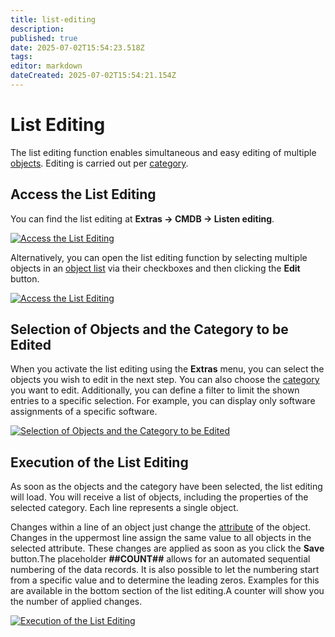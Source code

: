 ```yaml
---
title: list-editing
description: 
published: true
date: 2025-07-02T15:54:23.518Z
tags: 
editor: markdown
dateCreated: 2025-07-02T15:54:21.154Z
---
```


# List Editing

The list editing function enables simultaneous and easy editing of multiple [objects](../glossary.md). Editing is carried out per [category](../glossary.md).

Access the List Editing
-----------------------

You can find the list editing at **Extras → CMDB → Listen editing**.

[![Access the List Editing](../assets/images/en/efficient-documentation/list-editing/1-le.png)](../assets/images/en/efficient-documentation/list-editing/1-le.png)

Alternatively, you can open the list editing function by selecting multiple objects in an [object list](../basics/object-list/index.md) via their checkboxes and then clicking the **Edit** button.

[![Access the List Editing](../assets/images/en/efficient-documentation/list-editing/2-le.gif)](../assets/images/en/efficient-documentation/list-editing/2-le.gif)

Selection of Objects and the Category to be Edited
--------------------------------------------------

When you activate the list editing using the **Extras**  menu, you can select the objects you wish to edit in the next step. You can also choose the [category](../glossary.md) you want to edit. Additionally, you can define a filter to limit the shown entries to a specific selection. For example, you can display only software assignments of a specific software.

[![Selection of Objects and the Category to be Edited](../assets/images/en/efficient-documentation/list-editing/3-le.gif)](../assets/images/en/efficient-documentation/list-editing/3-le.gif)

Execution of the List Editing
-----------------------------

As soon as the objects and the category have been selected, the list editing will load. You will receive a list of objects, including the properties of the selected category. Each line represents a single object.

Changes within a line of an object just change the [attribute](../glossary.md) of the object. Changes in the uppermost line assign the same value to all objects in the selected attribute. These changes are applied as soon as you click the **Save** button.The placeholder **##COUNT##** allows for an automated sequential numbering of the data records. It is also possible to let the numbering start from a specific value and to determine the leading zeros. Examples for this are available in the bottom section of the list editing.A counter will show you the number of applied changes.

[![Execution of the List Editing](../assets/images/en/efficient-documentation/list-editing/4-le.gif)](../assets/images/en/efficient-documentation/list-editing/4-le.gif)
